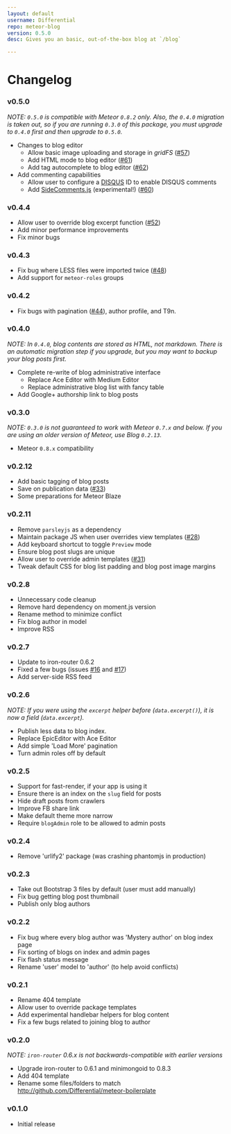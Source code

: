 ```yaml
---
layout: default
username: Differential
repo: meteor-blog
version: 0.5.0
desc: Gives you an basic, out-of-the-box blog at `/blog`

---
```

# Changelog

### v0.5.0

_NOTE: `0.5.0` is compatible with Meteor `0.8.2` only. Also, the `0.4.0` migration is taken out, so if you are running `0.3.0` of this package, you must upgrade to `0.4.0` first and then upgrade to `0.5.0`._

* Changes to blog editor
  * Allow basic image uploading and storage in _gridFS_ ([#57](https://github.com/Differential/meteor-blog/issues/57))
  * Add HTML mode to blog editor ([#61](https://github.com/Differential/meteor-blog/pull/61))
  * Add tag autocomplete to blog editor ([#62](https://github.com/Differential/meteor-blog/pull/62))
* Add commenting capabilities
  * Allow user to configure a [DISQUS](http://disqus.com) ID to enable DISQUS comments
  * Add [SideComments.js](http://aroc.github.io/side-comments-demo/) (experimental!) ([#60](https://github.com/Differential/meteor-blog/pull/60))

### v0.4.4

* Allow user to override blog excerpt function ([#52](https://github.com/Differential/meteor-blog/pull/52))
* Add minor performance improvements
* Fix minor bugs

### v0.4.3

* Fix bug where LESS files were imported twice ([#48](https://github.com/Differential/meteor-blog/pull/48))
* Add support for `meteor-roles` groups

### v0.4.2

* Fix bugs with pagination ([#44](https://github.com/Differential/meteor-blog/issues/44)), author profile, and T9n.

### v0.4.0

_NOTE: In `0.4.0`, blog contents are stored as HTML, not markdown. There is an automatic migration step if you upgrade, but you may want to backup your blog posts first._

* Complete re-write of blog administrative interface
  * Replace Ace Editor with Medium Editor
  * Replace administrative blog list with fancy table
* Add Google+ authorship link to blog posts

### v0.3.0

_NOTE: `0.3.0` is not guaranteed to work with Meteor `0.7.x` and below. If you are using an older version of Meteor, use Blog `0.2.13`._

* Meteor `0.8.x` compatibility

### v0.2.12

* Add basic tagging of blog posts
* Save on publication data ([#33](https://github.com/Differential/meteor-blog/issues/33))
* Some preparations for Meteor Blaze

### v0.2.11

* Remove `parsleyjs` as a dependency
* Maintain package JS when user overrides view templates ([#28](https://github.com/Differential/meteor-blog/issues/28))
* Add keyboard shortcut to toggle `Preview` mode
* Ensure blog post slugs are unique
* Allow user to override admin templates ([#31](https://github.com/Differential/meteor-blog/issues/31))
* Tweak default CSS for blog list padding and blog post image margins

### v0.2.8

* Unnecessary code cleanup
* Remove hard dependency on moment.js version
* Rename method to minimize conflict
* Fix blog author in model
* Improve RSS

### v0.2.7

* Update to iron-router 0.6.2
* Fixed a few bugs (issues [#16](https://github.com/Differential/meteor-blog/issues/16) and [#17](https://github.com/Differential/meteor-blog/issues/17))
* Add server-side RSS feed

### v0.2.6

_NOTE: If you were using the `excerpt` helper before (`data.excerpt()`), it is now a field (`data.excerpt`)._

* Publish less data to blog index.
* Replace EpicEditor with Ace Editor
* Add simple 'Load More' pagination
* Turn admin roles off by default

### v0.2.5

* Support for fast-render, if your app is using it
* Ensure there is an index on the `slug` field for posts
* Hide draft posts from crawlers
* Improve FB share link
* Make default theme more narrow
* Require `blogAdmin` role to be allowed to admin posts

### v0.2.4

* Remove 'urlify2' package (was crashing phantomjs in production)

### v0.2.3

* Take out Bootstrap 3 files by default (user must add manually)
* Fix bug getting blog post thumbnail
* Publish only blog authors

### v0.2.2

* Fix bug where every blog author was 'Mystery author' on blog index page
* Fix sorting of blogs on index and admin pages
* Fix flash status message
* Rename 'user' model to 'author' (to help avoid conflicts)

### v0.2.1

* Rename 404 template
* Allow user to override package templates
* Add experimental handlebar helpers for blog content
* Fix a few bugs related to joining blog to author

### v0.2.0

_NOTE: `iron-router` 0.6.x is not backwards-compatible with earlier versions_

* Upgrade iron-router to 0.6.1 and minimongoid to 0.8.3
* Add 404 template
* Rename some files/folders to match http://github.com/Differential/meteor-boilerplate

### v0.1.0

* Initial release

